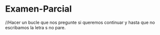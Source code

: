 # Examen-Parcial
//Hacer un bucle que nos pregunte si queremos continuar y hasta que no escribamos la letra s no pare.
